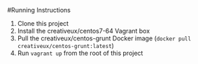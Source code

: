 #Running Instructions

1. Clone this project
2. Install the creativeux/centos7-64 Vagrant box
3. Pull the creativeux/centos-grunt Docker image (`docker pull creativeux/centos-grunt:latest`)
4. Run `vagrant up` from the root of this project 
